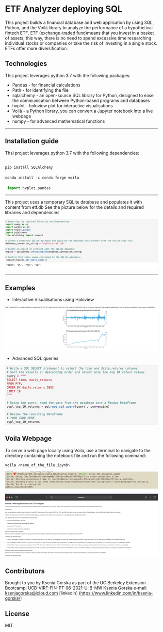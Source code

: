 # ETF Analyzer deploying SQL
This project builds a financial database and web application by using SQL, Python, and the Voilà library to analyze the performance of a hypothetical fintech ETF.
ETF (exchange-traded fund)means that you invest in a basket of assets, this way, there is no need to spend excessive time researching individual stocks or companies or take the risk of investing in a single stock. ETFs offer more diversification.


## Technologies 
This project leverages python 3.7 with the following packages:
* Pandas - for financial calculations
* Path - for identifying the file
* sqlalchemy - an open-source SQL library for Python, designed to ease the communication between Python-based programs and databases
* hvplot - holoview plot for interactive visualisations
* Voilà - a Python library, you can convert a Jupyter notebook into a live webpage
* numpy - for advanced mathematical functions

---

## Installation guide 
Thsi project leverages python 3.7 with the following dependencies:

``` python

pip install SQLAlchemy

conda install -c conda-forge voila

 import hvplot.pandas 

```

--- 

 
 This project uses a temporary SQLite database and populates it with content from etf.db
 See the picture below for the details and required libraries and dependencies

![image1](images/dependencies.png)


---

## Examples 

* Interactive Visualisations using Holoview

![image2](images/usage1.png)

* Advanced SQL queries 

![advanced_sql_query](images/advanced_sql_query.png)




## Voila Webpage

To serve a web page locally using Voila, use a terminal to navigate to the directory containing the notebook file and run the following command:


``` python
voila <name_of_the_file.ipynb>
```

![voila](images/using_voila.png)

![webpage](images/voila_webpage.png)

## Contributors
Brought to you by Ksenia Gorska as part of the UC Berkeley Extension Bootcamp: UCB-VIRT-FIN-PT-06-2021-U-B-MW Ksenia Gorska
 e-mail: kseniagorska@icloud.com 
[linkedin] (https://www.linkedin.com/in/ksenia-gorska/)

## License

MIT